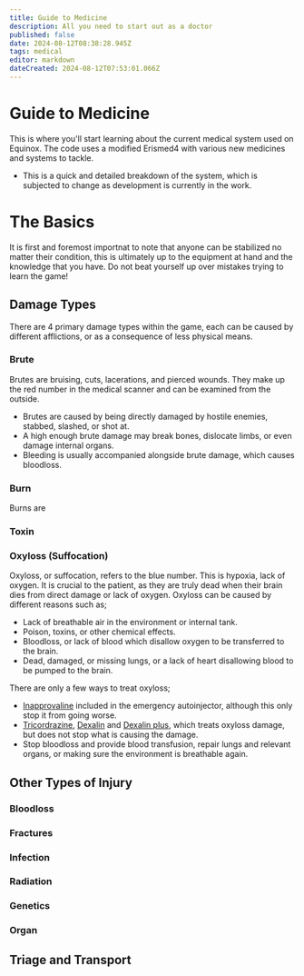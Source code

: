 ```yaml
---
title: Guide to Medicine
description: All you need to start out as a doctor
published: false
date: 2024-08-12T08:38:28.945Z
tags: medical
editor: markdown
dateCreated: 2024-08-12T07:53:01.066Z
---
```


# Guide to Medicine
This is where you'll start learning about the current medical system used on Equinox. The code uses a modified Erismed4 with various new medicines and systems to tackle.
* This is a quick and detailed breakdown of the system, which is subjected to change as development is currently in the work.

# The Basics
It is first and foremost importnat to note that anyone can be stabilized no matter their condition, this is ultimately up to the equipment at hand and the knowledge that you have. Do not beat yourself up over mistakes trying to learn the game!


## Damage Types
There are 4 primary damage types within the game, each can be caused by different afflictions, or as a consequence of less physical means.

### Brute
Brutes are bruising, cuts, lacerations, and pierced wounds. They make up the red number in the medical scanner and can be examined from the outside. 
* Brutes are caused by being directly damaged by hostile enemies, stabbed, slashed, or shot at.
* A high enough brute damage may break bones, dislocate limbs, or even damage internal organs.
* Bleeding is usually accompanied alongside brute damage, which causes bloodloss.

### Burn
Burns are 

### Toxin


### Oxyloss (Suffocation)
Oxyloss, or suffocation, refers to the blue number. This is hypoxia, lack of oxygen. It is crucial to the patient, as they are truly dead when their brain dies from direct damage or lack of oxygen. Oxyloss can be caused by different reasons such as;
* Lack of breathable air in the environment or internal tank.
* Poison, toxins, or other chemical effects.
* Bloodloss, or lack of blood which disallow oxygen to be transferred to the brain.
* Dead, damaged, or missing lungs, or a lack of heart disallowing blood to be pumped to the brain.

There are only a few ways to treat oxyloss;
* [Inapprovaline]() included in the emergency autoinjector, although this only stop it from going worse.
* [Tricordrazine](), [Dexalin]() and [Dexalin plus](), which treats oxyloss damage, but does not stop what is causing the damage.
* Stop bloodloss and provide blood transfusion, repair lungs and relevant organs, or making sure the environment is breathable again.


## Other Types of Injury

### Bloodloss


### Fractures


### Infection


### Radiation


### Genetics


### Organ


## Triage and Transport
